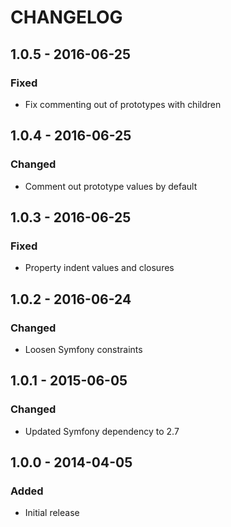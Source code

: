 # CHANGELOG

## 1.0.5 - 2016-06-25
### Fixed
- Fix commenting out of prototypes with children

## 1.0.4 - 2016-06-25
### Changed
- Comment out prototype values by default

## 1.0.3 - 2016-06-25
### Fixed
- Property indent values and closures

## 1.0.2 - 2016-06-24
### Changed
- Loosen Symfony constraints

## 1.0.1 - 2015-06-05
### Changed
- Updated Symfony dependency to 2.7

## 1.0.0 - 2014-04-05
### Added
- Initial release
